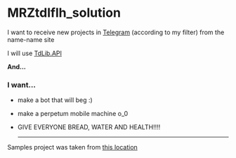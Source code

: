 # MRZtdlflh_solution
I want to receive new projects in [Telegram](https://telegram.org/blog) (according to my filter) from the name-name site

I will use [TdLib.API](https://github.com/tdlib/td)

__And...__
### I want...
- make a bot that will beg :)
- make a perpetum mobile machine   o_0
- GIVE EVERYONE BREAD, WATER AND HEALTH!!!!


   ___

Samples project was taken from [this location](https://github.com/egramtel/tdsharp)
